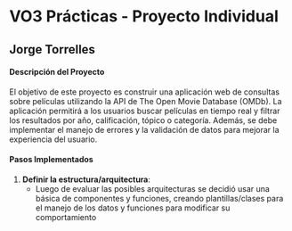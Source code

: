 # VO3 Prácticas - Proyecto Individual
## Jorge Torrelles

#### Descripción del Proyecto
El objetivo de este proyecto es construir una aplicación web de consultas sobre películas utilizando la API de The Open Movie Database (OMDb). La aplicación permitirá a los usuarios buscar películas en tiempo real y filtrar los resultados por año, calificación, tópico o categoría. Además, se debe implementar el manejo de errores y la validación de datos para mejorar la experiencia del usuario.

#### Pasos Implementados
1. **Definir la estructura/arquitectura**:
   - Luego de evaluar las posibles arquitecturas se decidió usar una básica de componentes y funciones, creando plantillas/clases para el manejo de los datos y funciones para modificar su comportamiento
